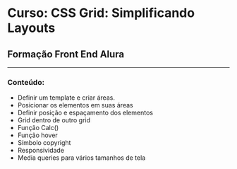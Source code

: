 # Curso: CSS Grid: Simplificando Layouts

## Formação Front End Alura
---

### Conteúdo:
- Definir um template e criar áreas.
- Posicionar os elementos em suas áreas
- Definir posição e espaçamento dos elementos
- Grid dentro de outro grid
- Função Calc()
- Função hover
- Símbolo copyright
- Responsividade
- Media queries para vários tamanhos de tela
